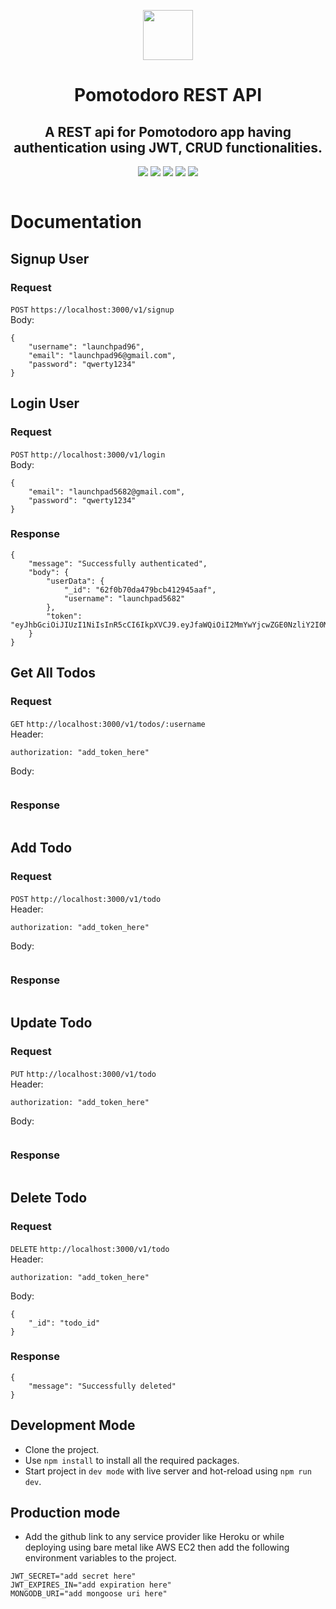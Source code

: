 <p align="center"><img src="https://yifgzyyqlpgydlzwcsaj.supabase.co/storage/v1/object/public/pomotodoro/pomotodoro.png" height="80"/></p>

<h1 align="center">Pomotodoro REST API</h1>

<h2 align="center"> A REST api for Pomotodoro app having authentication using JWT, CRUD functionalities.</h2>

<p align="center">
<img src="https://img.shields.io/badge/Express.js-000000?style=for-the-badge&logo=express&logoColor=white" />
<img src="https://img.shields.io/badge/JavaScript-323330?style=for-the-badge&logo=javascript&logoColor=F7DF1E" />
<img src="https://img.shields.io/badge/MongoDB-4EA94B?style=for-the-badge&logo=mongodb&logoColor=white" />
<img src="https://img.shields.io/badge/Heroku-430098?style=for-the-badge&logo=heroku&logoColor=white" />
<img src="https://img.shields.io/badge/VSCode-0078D4?style=for-the-badge&logo=visual%20studio%20code&logoColor=white"/>
</p>

```

```

# Documentation

## Signup User

### Request

`POST` `https://localhost:3000/v1/signup` <br>
Body:

```
{
	"username": "launchpad96",
	"email": "launchpad96@gmail.com",
	"password": "qwerty1234"
}
```

## Login User

### Request

`POST` `http://localhost:3000/v1/login` <br>
Body:

```
{
    "email": "launchpad5682@gmail.com",
    "password": "qwerty1234"
}
```

### Response <br>

```
{
	"message": "Successfully authenticated",
	"body": {
		"userData": {
			"_id": "62f0b70da479bcb412945aaf",
			"username": "launchpad5682"
		},
		"token": "eyJhbGciOiJIUzI1NiIsInR5cCI6IkpXVCJ9.eyJfaWQiOiI2MmYwYjcwZGE0NzliY2I0MTI5NDVhYWYiLCJpYXQiOjE2NjAxNTAzMTQsImV4cCI6MTY2MDIzNjcxNH0.phHbB7zwEBoBc2ut4TaxTJ4ziHmaLtB6nOCayeDLqXM"
	}
}
```

## Get All Todos

### Request

`GET` `http://localhost:3000/v1/todos/:username`<br>
Header: <br>

```
authorization: "add_token_here"
```

Body:

```

```

### Response

```

```

## Add Todo

### Request

`POST` `http://localhost:3000/v1/todo`<br>
Header: <br>

```
authorization: "add_token_here"
```

Body:

```

```

### Response

```

```

## Update Todo

### Request

`PUT` `http://localhost:3000/v1/todo` <br>
Header: <br>

```
authorization: "add_token_here"
```

Body:

```

```

### Response

```

```

## Delete Todo

### Request

`DELETE` `http://localhost:3000/v1/todo` <br>
Header: <br>

```
authorization: "add_token_here"
```

Body:

```
{
    "_id": "todo_id"
}
```

### Response

```
{
    "message": "Successfully deleted"
}
```

## Development Mode

- Clone the project.
- Use `npm install` to install all the required packages.
- Start project in `dev mode` with live server and hot-reload using `npm run dev`.

## Production mode

- Add the github link to any service provider like Heroku or while deploying using bare metal like AWS EC2 then add the following environment variables to the project.

```
JWT_SECRET="add secret here"
JWT_EXPIRES_IN="add expiration here"
MONGODB_URI="add mongoose uri here"
```
